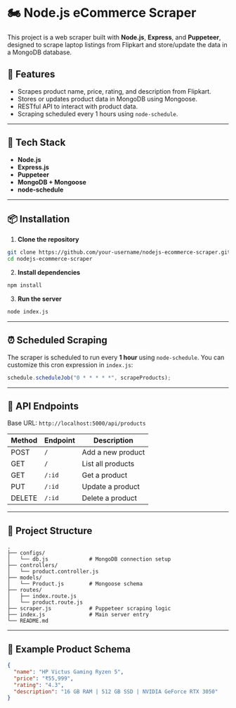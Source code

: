 # 🏍️ Node.js eCommerce Scraper

This project is a web scraper built with **Node.js**, **Express**, and **Puppeteer**, designed to scrape laptop listings from Flipkart and store/update the data in a MongoDB database.

## 🚀 Features

- Scrapes product name, price, rating, and description from Flipkart.
- Stores or updates product data in MongoDB using Mongoose.
- RESTful API to interact with product data.
- Scraping scheduled every 1 hours using `node-schedule`.

---

## 💠 Tech Stack

- **Node.js**
- **Express.js**
- **Puppeteer**
- **MongoDB + Mongoose**
- **node-schedule**

---

## 📦 Installation

1. **Clone the repository**

```bash
git clone https://github.com/your-username/nodejs-ecommerce-scraper.git
cd nodejs-ecommerce-scraper
```

2. **Install dependencies**

```bash
npm install
```

3. **Run the server**

```bash
node index.js
```

---

## ⏰ Scheduled Scraping

The scraper is scheduled to run every **1 hour** using `node-schedule`. You can customize this cron expression in `index.js`:

```js
schedule.scheduleJob("0 * * * * *", scrapeProducts);
```

---

## 🔗 API Endpoints

Base URL: `http://localhost:5000/api/products`

| Method | Endpoint | Description       |
| ------ | -------- | ----------------- |
| POST   | `/`      | Add a new product |
| GET    | `/`      | List all products |
| GET    | `/:id`   | Get a product     |
| PUT    | `/:id`   | Update a product  |
| DELETE | `/:id`   | Delete a product  |

---

## 📁 Project Structure

```
.
├── configs/
│   └── db.js             # MongoDB connection setup
├── controllers/
│   └── product.controller.js
├── models/
│   └── Product.js        # Mongoose schema
├── routes/
│   ├── index.route.js
│   └── product.route.js
├── scraper.js            # Puppeteer scraping logic
├── index.js              # Main server entry
└── README.md
```

---

## 🧪 Example Product Schema

```json
{
  "name": "HP Victus Gaming Ryzen 5",
  "price": "₹55,999",
  "rating": "4.3",
  "description": "16 GB RAM | 512 GB SSD | NVIDIA GeForce RTX 3050"
}
```
